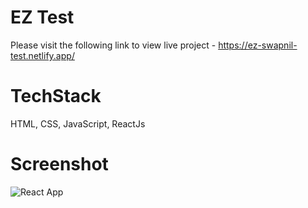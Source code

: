 # EZ Test

Please visit the following link to view live project - https://ez-swapnil-test.netlify.app/

# TechStack

HTML, CSS, JavaScript, ReactJs

# Screenshot

![React App](https://user-images.githubusercontent.com/101203567/211164735-e17c32b0-a17e-48b2-bd0e-6888749455aa.png)
